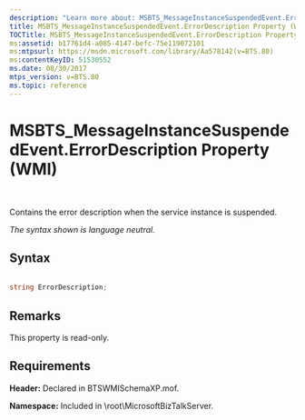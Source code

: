 ```yaml
---
description: "Learn more about: MSBTS_MessageInstanceSuspendedEvent.ErrorDescription Property (WMI)"
title: MSBTS_MessageInstanceSuspendedEvent.ErrorDescription Property (WMI)
TOCTitle: MSBTS_MessageInstanceSuspendedEvent.ErrorDescription Property (WMI)
ms:assetid: b17761d4-a085-4147-befc-75e119072101
ms:mtpsurl: https://msdn.microsoft.com/library/Aa578142(v=BTS.80)
ms:contentKeyID: 51530552
ms.date: 08/30/2017
mtps_version: v=BTS.80
ms.topic: reference
---
```


# MSBTS\_MessageInstanceSuspendedEvent.ErrorDescription Property (WMI)

 

Contains the error description when the service instance is suspended.

*The syntax shown is language neutral.*

## Syntax

```C#
  
string ErrorDescription;  
```

## Remarks

This property is read-only.

## Requirements

**Header:** Declared in BTSWMISchemaXP.mof.

**Namespace:** Included in \\root\\MicrosoftBizTalkServer.

